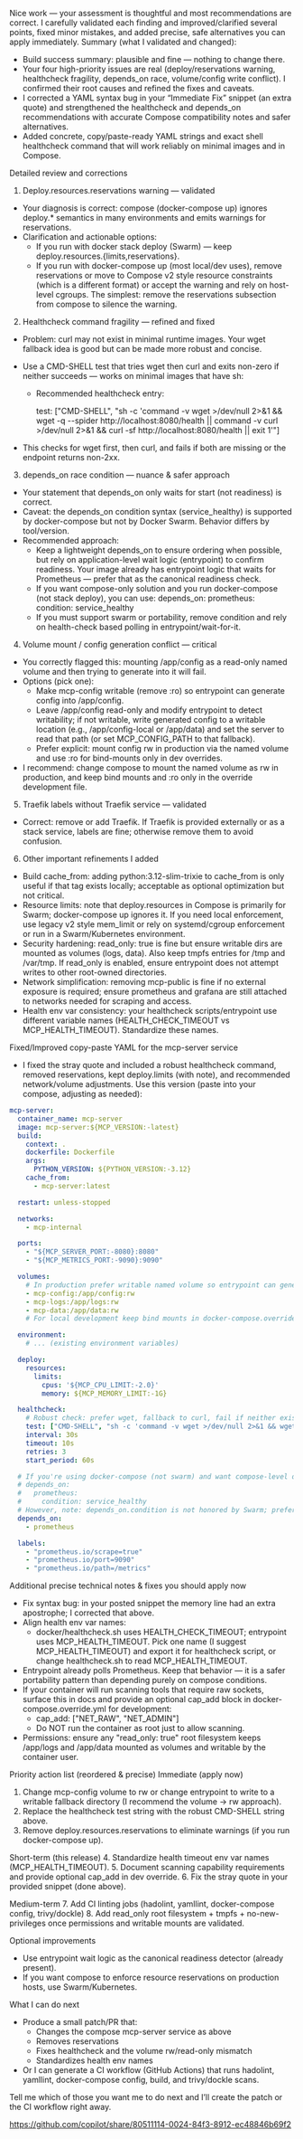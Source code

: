 Nice work — your assessment is thoughtful and most recommendations are correct. I carefully validated each finding and improved/clarified several points, fixed minor mistakes, and added precise, safe alternatives you can apply immediately. Summary (what I validated and changed):

- Build success summary: plausible and fine — nothing to change there.
- Your four high-priority issues are real (deploy/reservations warning, healthcheck fragility, depends_on race, volume/config write conflict). I confirmed their root causes and refined the fixes and caveats.
- I corrected a YAML syntax bug in your “Immediate Fix” snippet (an extra quote) and strengthened the healthcheck and depends_on recommendations with accurate Compose compatibility notes and safer alternatives.
- Added concrete, copy/paste-ready YAML strings and exact shell healthcheck command that will work reliably on minimal images and in Compose.

Detailed review and corrections

1) Deploy.resources.reservations warning — validated
- Your diagnosis is correct: compose (docker-compose up) ignores deploy.* semantics in many environments and emits warnings for reservations.
- Clarification and actionable options:
  - If you run with docker stack deploy (Swarm) — keep deploy.resources.{limits,reservations}.
  - If you run with docker-compose up (most local/dev uses), remove reservations or move to Compose v2 style resource constraints (which is a different format) or accept the warning and rely on host-level cgroups. The simplest: remove the reservations subsection from compose to silence the warning.

2) Healthcheck command fragility — refined and fixed
- Problem: curl may not exist in minimal runtime images. Your wget fallback idea is good but can be made more robust and concise.
- Use a CMD-SHELL test that tries wget then curl and exits non-zero if neither succeeds — works on minimal images that have sh:
  - Recommended healthcheck entry:

    test: ["CMD-SHELL", "sh -c 'command -v wget >/dev/null 2>&1 && wget -q --spider http://localhost:8080/health || command -v curl >/dev/null 2>&1 && curl -sf http://localhost:8080/health || exit 1'"]

- This checks for wget first, then curl, and fails if both are missing or the endpoint returns non-2xx.

3) depends_on race condition — nuance & safer approach
- Your statement that depends_on only waits for start (not readiness) is correct.
- Caveat: the depends_on condition syntax (service_healthy) is supported by docker-compose but not by Docker Swarm. Behavior differs by tool/version.
- Recommended approach:
  - Keep a lightweight depends_on to ensure ordering when possible, but rely on application-level wait logic (entrypoint) to confirm readiness. Your image already has entrypoint logic that waits for Prometheus — prefer that as the canonical readiness check.
  - If you want compose-only solution and you run docker-compose (not stack deploy), you can use:
    depends_on:
      prometheus:
        condition: service_healthy
  - If you must support swarm or portability, remove condition and rely on health-check based polling in entrypoint/wait-for-it.

4) Volume mount / config generation conflict — critical
- You correctly flagged this: mounting /app/config as a read-only named volume and then trying to generate into it will fail.
- Options (pick one):
  - Make mcp-config writable (remove :ro) so entrypoint can generate config into /app/config.
  - Leave /app/config read-only and modify entrypoint to detect writability; if not writable, write generated config to a writable location (e.g., /app/config-local or /app/data) and set the server to read that path (or set MCP_CONFIG_PATH to that fallback).
  - Prefer explicit: mount config rw in production via the named volume and use :ro for bind-mounts only in dev overrides.
- I recommend: change compose to mount the named volume as rw in production, and keep bind mounts and :ro only in the override development file.

5) Traefik labels without Traefik service — validated
- Correct: remove or add Traefik. If Traefik is provided externally or as a stack service, labels are fine; otherwise remove them to avoid confusion.

6) Other important refinements I added
- Build cache_from: adding python:3.12-slim-trixie to cache_from is only useful if that tag exists locally; acceptable as optional optimization but not critical.
- Resource limits: note that deploy.resources in Compose is primarily for Swarm; docker-compose up ignores it. If you need local enforcement, use legacy v2 style mem_limit or rely on systemd/cgroup enforcement or run in a Swarm/Kubernetes environment.
- Security hardening: read_only: true is fine but ensure writable dirs are mounted as volumes (logs, data). Also keep tmpfs entries for /tmp and /var/tmp. If read_only is enabled, ensure entrypoint does not attempt writes to other root-owned directories.
- Network simplification: removing mcp-public is fine if no external exposure is required; ensure prometheus and grafana are still attached to networks needed for scraping and access.
- Health env var consistency: your healthcheck scripts/entrypoint use different variable names (HEALTH_CHECK_TIMEOUT vs MCP_HEALTH_TIMEOUT). Standardize these names.

Fixed/Improved copy-paste YAML for the mcp-server service
- I fixed the stray quote and included a robust healthcheck command, removed reservations, kept deploy.limits (with note), and recommended network/volume adjustments. Use this version (paste into your compose, adjusting as needed):

```yml
mcp-server:
  container_name: mcp-server
  image: mcp-server:${MCP_VERSION:-latest}
  build:
    context: .
    dockerfile: Dockerfile
    args:
      PYTHON_VERSION: ${PYTHON_VERSION:-3.12}
    cache_from:
      - mcp-server:latest

  restart: unless-stopped

  networks:
    - mcp-internal

  ports:
    - "${MCP_SERVER_PORT:-8080}:8080"
    - "${MCP_METRICS_PORT:-9090}:9090"

  volumes:
    # In production prefer writable named volume so entrypoint can generate config
    - mcp-config:/app/config:rw
    - mcp-logs:/app/logs:rw
    - mcp-data:/app/data:rw
    # For local development keep bind mounts in docker-compose.override.yml

  environment:
    # ... (existing environment variables)

  deploy:
    resources:
      limits:
        cpus: '${MCP_CPU_LIMIT:-2.0}'
        memory: ${MCP_MEMORY_LIMIT:-1G}

  healthcheck:
    # Robust check: prefer wget, fallback to curl, fail if neither exists or endpoint unhealthy
    test: ["CMD-SHELL", "sh -c 'command -v wget >/dev/null 2>&1 && wget -q --spider http://localhost:8080/health || command -v curl >/dev/null 2>&1 && curl -sf http://localhost:8080/health || exit 1'"]
    interval: 30s
    timeout: 10s
    retries: 3
    start_period: 60s

  # If you're using docker-compose (not swarm) and want compose-level dependency-based wait:
  # depends_on:
  #   prometheus:
  #     condition: service_healthy
  # However, note: depends_on.condition is not honored by Swarm; prefer application-level waits.
  depends_on:
    - prometheus

  labels:
    - "prometheus.io/scrape=true"
    - "prometheus.io/port=9090"
    - "prometheus.io/path=/metrics"
```

Additional precise technical notes & fixes you should apply now
- Fix syntax bug: in your posted snippet the memory line had an extra apostrophe; I corrected that above.
- Align health env var names:
  - docker/healthcheck.sh uses HEALTH_CHECK_TIMEOUT; entrypoint uses MCP_HEALTH_TIMEOUT. Pick one name (I suggest MCP_HEALTH_TIMEOUT) and export it for healthcheck script, or change healthcheck.sh to read MCP_HEALTH_TIMEOUT.
- Entrypoint already polls Prometheus. Keep that behavior — it is a safer portability pattern than depending purely on compose conditions.
- If your container will run scanning tools that require raw sockets, surface this in docs and provide an optional cap_add block in docker-compose.override.yml for development:
  - cap_add: ["NET_RAW", "NET_ADMIN"]
  - Do NOT run the container as root just to allow scanning.
- Permissions: ensure any "read_only: true" root filesystem keeps /app/logs and /app/data mounted as volumes and writable by the container user.

Priority action list (reordered & precise)
Immediate (apply now)
1. Change mcp-config volume to rw or change entrypoint to write to a writable fallback directory (I recommend the volume -> rw approach).
2. Replace the healthcheck test string with the robust CMD-SHELL string above.
3. Remove deploy.resources.reservations to eliminate warnings (if you run docker-compose up).

Short-term (this release)
4. Standardize health timeout env var names (MCP_HEALTH_TIMEOUT).
5. Document scanning capability requirements and provide optional cap_add in dev override.
6. Fix the stray quote in your provided snippet (done above).

Medium-term
7. Add CI linting jobs (hadolint, yamllint, docker-compose config, trivy/dockle)
8. Add read_only root filesystem + tmpfs + no-new-privileges once permissions and writable mounts are validated.

Optional improvements
- Use entrypoint wait logic as the canonical readiness detector (already present).
- If you want compose to enforce resource reservations on production hosts, use Swarm/Kubernetes.

What I can do next
- Produce a small patch/PR that:
  - Changes the compose mcp-server service as above
  - Removes reservations
  - Fixes healthcheck and the volume rw/read-only mismatch
  - Standardizes health env names
- Or I can generate a CI workflow (GitHub Actions) that runs hadolint, yamllint, docker-compose config, build, and trivy/dockle scans.

Tell me which of those you want me to do next and I’ll create the patch or the CI workflow right away.

https://github.com/copilot/share/80511114-0024-84f3-8912-ec48846b69f2

